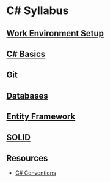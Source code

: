 # C# Syllabus

## [Work Environment Setup](./work-environment-setup)

## [C# Basics](./csharp-basics)

## Git

## [Databases](./databases)

## [Entity Framework](./entity-framework)

## [SOLID](./solid)

## Resources

 - [C# Conventions](https://docs.microsoft.com/en-us/dotnet/csharp/programming-guide/inside-a-program/coding-conventions)